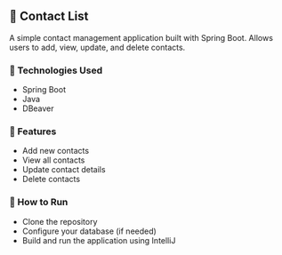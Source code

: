 ## 📇 Contact List
A simple contact management application built with Spring Boot.
Allows users to add, view, update, and delete contacts.

### 🧰 Technologies Used
- Spring Boot
- Java
- DBeaver

### 🎯 Features
- Add new contacts
- View all contacts
- Update contact details
- Delete contacts

### 🚀 How to Run
- Clone the repository
- Configure your database (if needed)
- Build and run the application using IntelliJ
